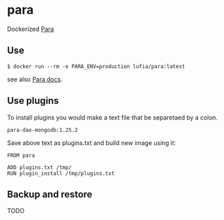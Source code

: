 # para
Dockerized [Para](https://github.com/Erudika/para)

## Use

```console
$ docker run --rm -e PARA_ENV=production lufia/para:latest
```

see also [Para docs](http://paraio.org/docs/).

## Use plugins

To install plugins you would make a text file that be separetaed by a colon.

```
para-dao-mongodb:1.25.2
```

Save above text as plugins.txt and build new image using it:

```
FROM para

ADD plugins.txt /tmp/
RUN plugin_install /tmp/plugins.txt
```

## Backup and restore

TODO
